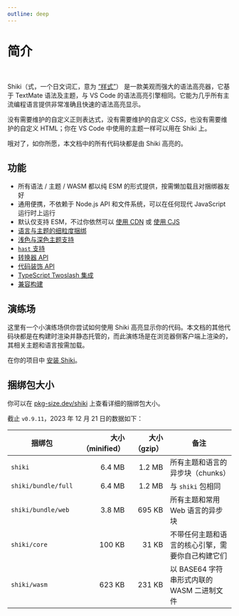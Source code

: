 ```yaml
---
outline: deep
---
```


# 简介

<br>

<span text-brand-yellow text-xl>Shiki</span><span op75>（式，一个日文词汇，意为 [“样式”](https://jisho.org/word/%E5%BC%8F)）</span> 是一款美观而强大的语法高亮器，它基于 TextMate 语法及主题，与 VS Code 的语法高亮引擎相同。它能为几乎所有主流编程语言提供非常准确且快速的语法高亮显示。

没有需要维护的自定义正则表达式，没有需要维护的自定义 CSS，也没有需要维护的自定义 HTML；你在 VS Code 中使用的主题一样可以用在 Shiki 上。

哦对了，如你所愿，本文档中的所有代码块都是由 Shiki 高亮的。

## 功能

- 所有语法 / 主题 / WASM 都以纯 ESM 的形式提供，按需懒加载且对捆绑器友好
- 通用便携，不依赖于 Node.js API 和文件系统，可以在任何现代 JavaScript 运行时上运行
- 默认仅支持 ESM，不过你依然可以 [使用 CDN](/guide/install#cdn-usage) 或 [使用 CJS](/guide/install#cjs-usage)
- [语言与主题的细粒度捆绑](/guide/install#fine-grained-bundle)
- [浅色与深色主题支持](/guide/dual-themes)
- [`hast` 支持](/guide/transformers#codetohast)
- [转换器 API](/guide/transformers)
- [代码装饰 API](/guide/decorations)
- [TypeScript Twoslash 集成](/packages/twoslash)
- [兼容构建](/guide/compat)

## 演练场

这里有一个小演练场供你尝试如何使用 Shiki 高亮显示你的代码。本文档的其他代码块都是在构建时渲染并静态托管的，而此演练场是在浏览器侧客户端上渲染的，其相关主题和语言按需加载。

<ShikiMiniPlayground />

在你的项目中 [安装 Shiki](/guide/install)。

## 捆绑包大小

你可以在 [pkg-size.dev/shiki](https://pkg-size.dev/shiki) 上查看详细的捆绑包大小。

截止 `v0.9.11`，2023 年 12 月 21 日的数据如下：

| 捆绑包              | 大小（minified） | 大小（gzip） | 备注                                             |
| ------------------- | ---------------: | -----------: | ------------------------------------------------ |
| `shiki`             |           6.4 MB |       1.2 MB | 所有主题和语言的异步块（chunks）                 |
| `shiki/bundle/full` |           6.4 MB |       1.2 MB | 与 `shiki` 包相同                                |
| `shiki/bundle/web`  |           3.8 MB |       695 KB | 所有主题和常用 Web 语言的异步块                  |
| `shiki/core`        |           100 KB |        31 KB | 不带任何主题和语言的核心引擎，需要你自己构建它们 |
| `shiki/wasm`        |           623 KB |       231 KB | 以 BASE64 字符串形式内联的 WASM 二进制文件       |
